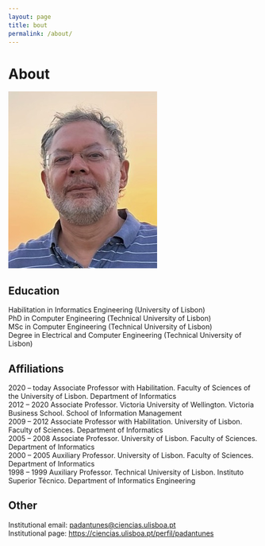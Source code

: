 ```yaml
---
layout: page
title: bout
permalink: /about/
---
```


# About

![photo](/assets/img/stamp.jpg "Title")

## Education

Habilitation in Informatics Engineering (University of Lisbon)  
PhD in Computer Engineering (Technical University of Lisbon)  
MSc in Computer Engineering (Technical University of Lisbon)  
Degree in Electrical and Computer Engineering (Technical University of Lisbon)

## Affiliations

2020 – today	Associate Professor with Habilitation. Faculty of Sciences of the University of Lisbon. Department of Informatics  
2012 – 2020	Associate Professor. Victoria University of Wellington. Victoria Business School. School of Information Management  
2009 – 2012	Associate Professor with Habilitation. University of Lisbon. Faculty of Sciences. Department of Informatics  
2005 – 2008	Associate Professor. University of Lisbon. Faculty of Sciences. Department of Informatics  
2000 – 2005	Auxiliary Professor. University of Lisbon. Faculty of Sciences. Department of Informatics  
1998 – 1999	Auxiliary Professor. Technical University of Lisbon. Instituto Superior Técnico. Department of Informatics Engineering

## Other

Institutional email: padantunes@ciencias.ulisboa.pt  
Institutional page: https://ciencias.ulisboa.pt/perfil/padantunes
